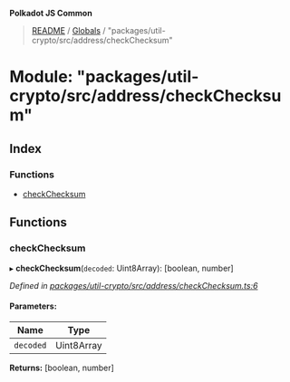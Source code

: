 **Polkadot JS Common**

> [README](../README.md) / [Globals](../globals.md) / "packages/util-crypto/src/address/checkChecksum"

# Module: "packages/util-crypto/src/address/checkChecksum"

## Index

### Functions

* [checkChecksum](_packages_util_crypto_src_address_checkchecksum_.md#checkchecksum)

## Functions

### checkChecksum

▸ **checkChecksum**(`decoded`: Uint8Array): [boolean, number]

*Defined in [packages/util-crypto/src/address/checkChecksum.ts:6](https://github.com/polkadot-js/common/blob/aff78c2e/packages/util-crypto/src/address/checkChecksum.ts#L6)*

#### Parameters:

Name | Type |
------ | ------ |
`decoded` | Uint8Array |

**Returns:** [boolean, number]
